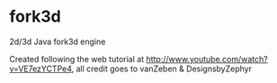 fork3d
======

2d/3d Java fork3d engine

Created following the web tutorial at http://www.youtube.com/watch?v=VE7ezYCTPe4, all credit goes to vanZeben & DesignsbyZephyr
